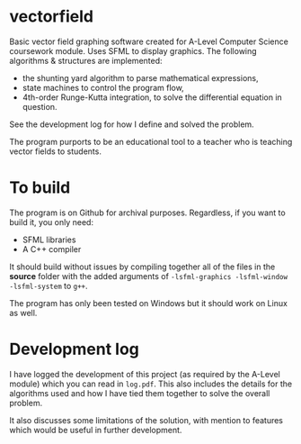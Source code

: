 # vectorfield
Basic vector field graphing software created for A-Level Computer Science coursework module. Uses SFML to display graphics. The following algorithms & structures are implemented:
- the shunting yard algorithm to parse mathematical expressions,
- state machines to control the program flow, 
- 4th-order Runge-Kutta integration, to solve the differential equation in question. 

See the development log for how I define and solved the problem.

The program purports to be an educational tool to a teacher who is teaching vector fields to students.

# To build
The program is on Github for archival purposes. Regardless, if you want to build it, you only need:
- SFML libraries
- A C++ compiler

It should build without issues by compiling together all of the files in the **source** folder with the added arguments of `-lsfml-graphics -lsfml-window -lsfml-system` to `g++`.

The program has only been tested on Windows but it should work on Linux as well.

# Development log
I have logged the development of this project (as required by the A-Level module) which you can read in `log.pdf`. This also includes the details for the algorithms used and how I have tied them together to solve the overall problem.

It also discusses some limitations of the solution, with mention to features which would be useful in further development.
